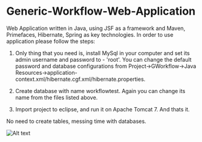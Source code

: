 Generic-Workflow-Web-Application
================================

Web Application written in Java, using JSF as a framework and Maven, Primefaces, Hibernate, Spring as key technologies.
In order to use application please follow the steps:


1. Only thing that you need is, install MySql in your computer and set its admin username and password to - 'root'. 
You can change the default password and database configurations from 
Project->GWorkflow->Java Resources->application-context.xml/hibernate.cgf.xml/hibernate.properties.

2. Create database with name workflowtest. Again you can change its name from the files listed above.

3. Import project to eclipse, and run it on Apache Tomcat 7. And thats it.  

No need to create tables, messing time with databases.



![Alt text](http://full/path/to/img.jpg "Optional title")

